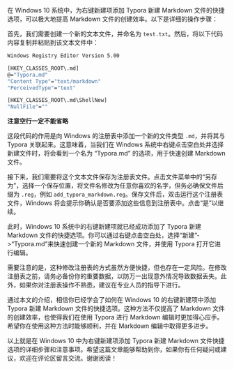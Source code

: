 在 Windows 10 系统中，为右键新建项添加 Typora 新建 Markdown 文件的快捷选项，可以极大地提高 Markdown 文件的创建效率。以下是详细的操作步骤：

首先，我们需要创建一个新的文本文件，并命名为 `test.txt`。然后，将以下代码内容复制并粘贴到该文本文件中：

```bash
Windows Registry Editor Version 5.00

[HKEY_CLASSES_ROOT\.md]
@="Typora.md"
"Content Type"="text/markdown"
"PerceivedType"="text"

[HKEY_CLASSES_ROOT\.md\ShellNew]
"NullFile"=""
```

**注意空行一定不能省略**

这段代码的作用是向 Windows 的注册表中添加一个新的文件类型 `.md`，并将其与 Typora 关联起来。这意味着，当我们在 Windows 系统中右键点击空白处并选择新建文件时，将会看到一个名为 “Typora.md” 的选项，用于快速创建 Markdown 文件。

接下来，我们需要将这个文本文件保存为注册表文件。点击文件菜单中的“另存为”，选择一个保存位置，将文件名修改为任意你喜欢的名字，但务必确保文件后缀为 `.reg`，例如 `add_typora_markdown.reg`。保存文件后，双击运行这个注册表文件，Windows 将会提示你确认是否要添加这些信息到注册表中。点击“是”以继续。

此时，Windows 10 系统中的右键新建项就已经成功添加了 Typora 新建 Markdown 文件的快捷选项。你可以通过右键点击空白处，选择“新建”->“Typora.md”来快速创建一个新的 Markdown 文件，并使用 Typora 打开它进行编辑。

需要注意的是，这种修改注册表的方式虽然方便快捷，但也存在一定风险。在修改注册表之前，请务必备份你的重要数据，以防万一出现意外情况导致数据丢失。此外，如果你对注册表操作不熟悉，建议在专业人员的指导下进行。

通过本文的介绍，相信你已经学会了如何在 Windows 10 的右键新建项中添加 Typora 新建 Markdown 文件的快捷选项。这种方法不仅提高了 Markdown 文件的创建效率，也使得我们在使用 Typora 进行 Markdown 编辑时更加得心应手。希望你在使用这种方法时能够顺利，并在 Markdown 编辑中取得更多进步。

以上就是在 Windows 10 中为右键新建项添加 Typora 新建 Markdown 文件快捷选项的详细步骤和注意事项。希望这篇文章能够帮助到你，如果你有任何疑问或建议，欢迎在评论区留言交流。谢谢阅读！